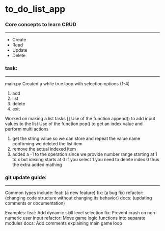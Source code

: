 # to_do_list_app

### Core concepts to learn CRUD
----------------------------------
- Create
- Read
- Update
- Delete

### task:
-----------------------------------
main.py
Created a while true loop with selection options
(1-4)
1. add
2. list
3. delete
4. exit

Worked on making a list tasks []
Use of the function append() to add input values to the list
Use of the function pop() to get an index value and perform multi actions
1. get the string value so we can store and repeat the value name confirming we deleted the list item
2. remove the actual indexed item
3. added a -1 to the operation since we provide number range starting at 1 to x but idexing starts at 0
   if you select 1 you need to delete index 0 thus the extra added mathing


### git update guide:
-----------------------------------
Common types include:
    feat: (a new feature)
    fix: (a bug fix)
    refactor: (changing code structure without changing its behavior)
    docs: (updating comments or documentation)

Examples:
    feat: Add dynamic skill level selection
    fix: Prevent crash on non-numeric user input
    refactor: Move game logic functions into separate modules
    docs: Add comments explaining main game loop

